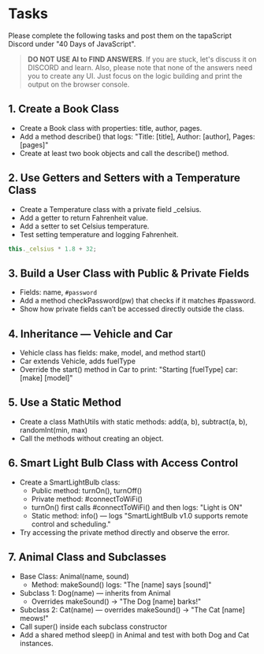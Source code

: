 # Tasks

Please complete the following tasks and post them on the tapaScript Discord under "40 Days of JavaScript".

> **DO NOT USE AI to FIND ANSWERS**. If you are stuck, let's discuss it on DISCORD and learn. Also, please note that none of the answers need you to create any UI. Just focus on the logic building and print the output on the browser console.

## 1. Create a Book Class

- Create a Book class with properties: title, author, pages.
- Add a method describe() that logs:
    "Title: [title], Author: [author], Pages: [pages]"
- Create at least two book objects and call the describe() method.

## 2. Use Getters and Setters with a Temperature Class

- Create a Temperature class with a private field _celsius.
- Add a getter to return Fahrenheit value.
- Add a setter to set Celsius temperature.
- Test setting temperature and logging Fahrenheit.

```js
this._celsius * 1.8 + 32;
```

## 3. Build a User Class with Public & Private Fields

- Fields: name, `#password`
- Add a method checkPassword(pw) that checks if it matches #password.
- Show how private fields can’t be accessed directly outside the class.

## 4. Inheritance — Vehicle and Car

- Vehicle class has fields: make, model, and method start()
- Car extends Vehicle, adds fuelType
- Override the start() method in Car to print: "Starting [fuelType] car: [make] [model]"

## 5. Use a Static Method

- Create a class MathUtils with static methods:
    add(a, b), subtract(a, b), randomInt(min, max)
- Call the methods without creating an object.

## 6. Smart Light Bulb Class with Access Control

- Create a SmartLightBulb class:
  - Public method: turnOn(), turnOff()
  - Private method: #connectToWiFi()
  - turnOn() first calls #connectToWiFi() and then logs: "Light is ON"
  - Static method: info() — logs "SmartLightBulb v1.0 supports remote control and scheduling."
- Try accessing the private method directly and observe the error.

## 7. Animal Class and Subclasses

- Base Class: Animal(name, sound)
  - Method: makeSound() logs: "The [name] says [sound]"
- Subclass 1: Dog(name) — inherits from Animal
  - Overrides makeSound() → "The Dog [name] barks!"
- Subclass 2: Cat(name)
  — overrides makeSound() → "The Cat [name] meows!"
- Call super() inside each subclass constructor
- Add a shared method sleep() in Animal and test with both Dog and Cat instances.